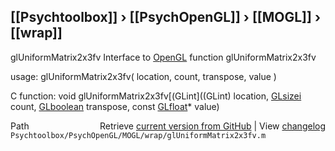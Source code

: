 ## [[Psychtoolbox]] &#8250; [[PsychOpenGL]] &#8250; [[MOGL]] &#8250; [[wrap]]

glUniformMatrix2x3fv  Interface to [OpenGL](OpenGL) function glUniformMatrix2x3fv  
  
usage:  glUniformMatrix2x3fv( location, count, transpose, value )  
  
C function:  void glUniformMatrix2x3fv[(GLint]((GLint) location, [GLsizei](GLsizei) count, [GLboolean](GLboolean) transpose, const [GLfloat](GLfloat)\* value)  




<div class="code_header" style="text-align:right;">
  <span style="float:left;">Path&nbsp;&nbsp;</span> <span class="counter">Retrieve <a href=
  "https://raw.github.com/Psychtoolbox-3/Psychtoolbox-3/beta/Psychtoolbox/PsychOpenGL/MOGL/wrap/glUniformMatrix2x3fv.m">current version from GitHub</a> | View <a href=
  "https://github.com/Psychtoolbox-3/Psychtoolbox-3/commits/beta/Psychtoolbox/PsychOpenGL/MOGL/wrap/glUniformMatrix2x3fv.m">changelog</a></span>
</div>
<div class="code">
  <code>Psychtoolbox/PsychOpenGL/MOGL/wrap/glUniformMatrix2x3fv.m</code>
</div>

